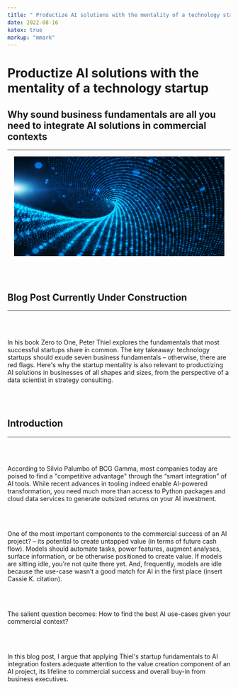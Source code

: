 ```yaml
---
title: " Productize AI solutions with the mentality of a technology startup."
date: 2022-08-16
katex: true
markup: "mmark"
---
```

# Productize AI solutions with the mentality of a technology startup

## Why sound business fundamentals are all you need to integrate AI solutions in commercial contexts
---

<p align="center"> <img src="/posts/blog_AI_image_2.jpeg"/ width = "475" height = "225"> </p>

<br><br>

## Blog Post Currently Under Construction 

---

<br><br>

In his book Zero to One, Peter Thiel explores the fundamentals that most successful startups share in common. The key takeaway: technology startups should exude seven business fundamentals – otherwise, there are red flags. Here's why the startup mentality is also relevant to productizing AI solutions in businesses of all shapes and sizes, from the perspective of a data scientist in strategy consulting.

<br><br>

## Introduction
---

<br><br>

According to Silvio Palumbo of BCG Gamma, most companies today are poised to find a "competitive advantage" through the “smart integration” of AI tools. While recent advances in tooling indeed enable AI-powered transformation, you need much more than access to Python packages and cloud data services to generate outsized returns on your AI investment.  

<br><br>


One of the most important components to the commercial success of an AI project? – its potential to create untapped value (in terms of future cash flow). Models should automate tasks, power features, augment analyses, surface information, or be otherwise positioned to create value. If models are sitting idle, you’re not quite there yet. And, frequently, models are idle because the use-case wasn’t a good match for AI in the first place (insert Cassie K. citation). 

<br><br>

The salient question becomes: How to find the best AI use-cases given your commercial context? 

<br><br>

In this blog post, I argue that applying Thiel's startup fundamentals to AI integration fosters adequate attention to the value creation component of an AI project, its lifeline to commercial success and overall buy-in from business executives.

<br><br>

